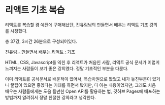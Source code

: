 # 리액트 기초 복습

리액트를 복습할 겸 예전에 구매해놨던, 진유림님의 만들면서 배우는 리액트 기초 강의를 시청했다.

총 37강, 3시간 26분으로 구성되어있다.

[진유림 - 만들면서 배우는 리액트 : 기초](https://www.inflearn.com/course/%EB%A7%8C%EB%93%A4%EB%A9%B4%EC%84%9C-%EB%B0%B0%EC%9A%B0%EB%8A%94-%EB%A6%AC%EC%95%A1%ED%8A%B8-%EA%B8%B0%EC%B4%88)

HTML, CSS, Javascript를 익힌 후 리액트가 처음인 사람, 리액트 공식 문서가 어렵게 느껴지는 사람들이 보기 좋은 강의였다. 정말 기초적인 부분을 다룬다.

이미 리액트를 공식문서로 배운적이 있어서, 복습차원으로 봤었고 내가 놓친부분이 있거나 꿀팁이 있으면 좋겠다는 기대를 하면서 봤지만, 다 아는 내용이었지만, 그래도 처음 배우는 사람들에게는 도움 될만한 Open API를 활용하는 법, 깃허브 Pages에 배포하는 방법까지 알려줘서 정말 친절한 강의라고 생각한다.
